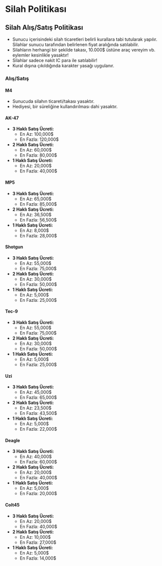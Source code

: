 # Silah Politikası

## Silah Alış/Satış Politikası

* Sunucu içerisindeki silah ticaretleri belirli kurallara tabi tutularak yapılır. Silahlar sunucu tarafından belirlenen fiyat aralığında satılabilir.
* Silahların herhangi bir şekilde takası, 10.000$ üstüne araç vereyim vb. eylemler kesinlikle yasaktır!
* Silahlar sadece nakit IC para ile satılabilir!
* Kural dışına çıkıldığında karakter yasağı uygulanır.

### Alış/Satış

#### M4

* Sunucuda silahın ticareti/takası yasaktır.
* Hediyesi, bir süreliğine kullandırılması dahi yasaktır.

#### AK-47

* **3 Haklı Satış Ücreti:**
  * En Az: 100,000$
  * En Fazla: 120,000$
* **2 Haklı Satış Ücreti:**
  * En Az: 60,000$
  * En Fazla: 80,000$
* **1 Haklı Satış Ücreti:**
  * En Az: 20,000$
  * En Fazla: 40,000$

#### MP5

* **3 Haklı Satış Ücreti:**
  * En Az: 65,000$
  * En Fazla: 85,000$
* **2 Haklı Satış Ücreti:**
  * En Az: 36,500$
  * En Fazla: 56,500$
* **1 Haklı Satış Ücreti:**
  * En Az: 8,000$
  * En Fazla: 28,000$

#### Shotgun

* **3 Haklı Satış Ücreti:**
  * En Az: 55,000$
  * En Fazla: 75,000$
* **2 Haklı Satış Ücreti:**
  * En Az: 30,000$
  * En Fazla: 50,000$
* **1 Haklı Satış Ücreti:**
  * En Az: 5,000$
  * En Fazla: 25,000$

#### Tec-9

* **3 Haklı Satış Ücreti:**
  * En Az: 55,000$
  * En Fazla: 75,000$
* **2 Haklı Satış Ücreti:**
  * En Az: 30,000$
  * En Fazla: 50,000$
* **1 Haklı Satış Ücreti:**
  * En Az: 5,000$
  * En Fazla: 25,000$

#### Uzi

* **3 Haklı Satış Ücreti:**
  * En Az: 45,000$
  * En Fazla: 65,000$
* **2 Haklı Satış Ücreti:**
  * En Az: 23,500$
  * En Fazla: 43,500$
* **1 Haklı Satış Ücreti:**
  * En Az: 5,000$
  * En Fazla: 22,000$

#### Deagle

* **3 Haklı Satış Ücreti:**
  * En Az: 40,000$
  * En Fazla: 60,000$
* **2 Haklı Satış Ücreti:**
  * En Az: 20,000$
  * En Fazla: 40,000$
* **1 Haklı Satış Ücreti:**
  * En Az: 5,000$
  * En Fazla: 20,000$

#### Colt45

* **3 Haklı Satış Ücreti:**
  * En Az: 20,000$
  * En Fazla: 40,000$
* **2 Haklı Satış Ücreti:**
  * En Az: 10,000$
  * En Fazla: 27,000$
* **1 Haklı Satış Ücreti:**
  * En Az: 5,000$
  * En Fazla: 14,000$

